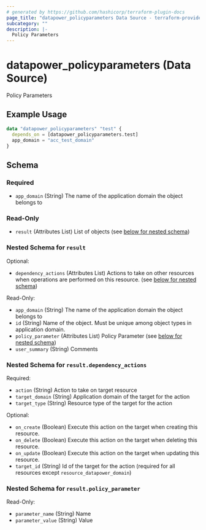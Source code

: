 ```yaml
---
# generated by https://github.com/hashicorp/terraform-plugin-docs
page_title: "datapower_policyparameters Data Source - terraform-provider-datapower"
subcategory: ""
description: |-
  Policy Parameters
---
```


# datapower_policyparameters (Data Source)

Policy Parameters

## Example Usage

```terraform
data "datapower_policyparameters" "test" {
  depends_on = [datapower_policyparameters.test]
  app_domain = "acc_test_domain"
}
```

<!-- schema generated by tfplugindocs -->
## Schema

### Required

- `app_domain` (String) The name of the application domain the object belongs to

### Read-Only

- `result` (Attributes List) List of objects (see [below for nested schema](#nestedatt--result))

<a id="nestedatt--result"></a>
### Nested Schema for `result`

Optional:

- `dependency_actions` (Attributes List) Actions to take on other resources when operations are performed on this resource. (see [below for nested schema](#nestedatt--result--dependency_actions))

Read-Only:

- `app_domain` (String) The name of the application domain the object belongs to
- `id` (String) Name of the object. Must be unique among object types in application domain.
- `policy_parameter` (Attributes List) Policy Parameter (see [below for nested schema](#nestedatt--result--policy_parameter))
- `user_summary` (String) Comments

<a id="nestedatt--result--dependency_actions"></a>
### Nested Schema for `result.dependency_actions`

Required:

- `action` (String) Action to take on target resource
- `target_domain` (String) Application domain of the target for the action
- `target_type` (String) Resource type of the target for the action

Optional:

- `on_create` (Boolean) Execute this action on the target when creating this resource.
- `on_delete` (Boolean) Execute this action on the target when deleting this resource.
- `on_update` (Boolean) Execute this action on the target when updating this resource.
- `target_id` (String) Id of the target for the action (required for all resources except `resource_datapower_domain`)


<a id="nestedatt--result--policy_parameter"></a>
### Nested Schema for `result.policy_parameter`

Read-Only:

- `parameter_name` (String) Name
- `parameter_value` (String) Value
